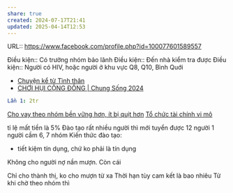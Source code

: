 ```yaml
---
share: true
created: 2024-07-17T21:41
updated: 2025-04-14T12:53
---
```

URL:: https://www.facebook.com/profile.php?id=100077601589557

Điều kiện:: Có trưởng nhóm bảo lãnh 
Điều kiện:: Đến nhà kiểm tra được
Điều kiện:: Người có HIV, hoặc người ở khu vực Q8, Q10, Bình Quới 

- [Chuyện kể từ Tình thân](https://nguoidothi.net.vn/chuyen-ke-tu-tinh-than-44244.html)
- [CHƠI HỤI CỘNG ĐỒNG | Chung Sống 2024](https://www.chungsong.vn/choi-hui-cong-dong/)

```yaml
Lần 1: 2tr
```

[Cho vay theo nhóm bền vững hơn, ít bị quịt hơn](../../../../%E2%9A%A1Hi%E1%BB%83u%20bi%E1%BA%BFt%20s%C3%A2u/T%E1%BB%95%20ch%E1%BB%A9c%20t%C3%A0i%20ch%C3%ADnh/T%E1%BB%95%20ch%E1%BB%A9c%20t%C3%ADn%20d%E1%BB%A5ng/Cho%20vay%20theo%20nh%C3%B3m%20b%E1%BB%81n%20v%E1%BB%AFng%20h%C6%A1n,%20%C3%ADt%20b%E1%BB%8B%20qu%E1%BB%8Bt%20h%C6%A1n.md)
[Tổ chức tài chính vi mô](./index.md)

tỉ lệ mất tiền là 5%
Đào tạo rất nhiều người thì mới tuyển được 12 người
1 người cầm 6, 7 nhóm
Kiến thức đào tạo: 
- tiết kiệm tín dụng, chứ ko phải là tín dụng

Không cho người nợ nần mượn. Còn cái 

Chỉ cho thành thị, ko cho mượn từ xa
Thời hạn tùy cam kết là bao nhiêu
Từ khi chờ theo nhóm thì 